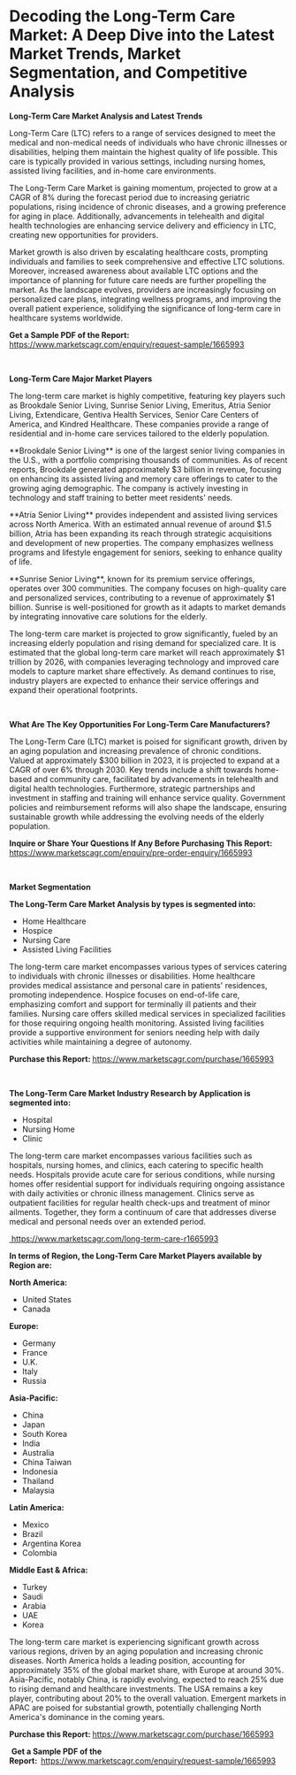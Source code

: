 <p><h1>Decoding the Long-Term Care Market: A Deep Dive into the Latest Market Trends, Market Segmentation, and Competitive Analysis</h1></p><p><strong>Long-Term Care Market Analysis and Latest Trends</strong></p>
<p><p>Long-Term Care (LTC) refers to a range of services designed to meet the medical and non-medical needs of individuals who have chronic illnesses or disabilities, helping them maintain the highest quality of life possible. This care is typically provided in various settings, including nursing homes, assisted living facilities, and in-home care environments.</p><p>The Long-Term Care Market is gaining momentum, projected to grow at a CAGR of 8% during the forecast period due to increasing geriatric populations, rising incidence of chronic diseases, and a growing preference for aging in place. Additionally, advancements in telehealth and digital health technologies are enhancing service delivery and efficiency in LTC, creating new opportunities for providers. </p><p>Market growth is also driven by escalating healthcare costs, prompting individuals and families to seek comprehensive and effective LTC solutions. Moreover, increased awareness about available LTC options and the importance of planning for future care needs are further propelling the market. As the landscape evolves, providers are increasingly focusing on personalized care plans, integrating wellness programs, and improving the overall patient experience, solidifying the significance of long-term care in healthcare systems worldwide.</p></p>
<p><strong>Get a Sample PDF of the Report:&nbsp;</strong> <a href="https://www.marketscagr.com/enquiry/request-sample/1665993?utm_campaign=3036&utm_medium=2&utm_source=Github&utm_content=ia&utm_term=12042025&utm_id=long-term-care">https://www.marketscagr.com/enquiry/request-sample/1665993</a></p>
<p>&nbsp;</p>
<p><strong>Long-Term Care Major Market Players</strong></p>
<p><p>The long-term care market is highly competitive, featuring key players such as Brookdale Senior Living, Sunrise Senior Living, Emeritus, Atria Senior Living, Extendicare, Gentiva Health Services, Senior Care Centers of America, and Kindred Healthcare. These companies provide a range of residential and in-home care services tailored to the elderly population.</p><p>**Brookdale Senior Living** is one of the largest senior living companies in the U.S., with a portfolio comprising thousands of communities. As of recent reports, Brookdale generated approximately $3 billion in revenue, focusing on enhancing its assisted living and memory care offerings to cater to the growing aging demographic. The company is actively investing in technology and staff training to better meet residents' needs.</p><p>**Atria Senior Living** provides independent and assisted living services across North America. With an estimated annual revenue of around $1.5 billion, Atria has been expanding its reach through strategic acquisitions and development of new properties. The company emphasizes wellness programs and lifestyle engagement for seniors, seeking to enhance quality of life.</p><p>**Sunrise Senior Living**, known for its premium service offerings, operates over 300 communities. The company focuses on high-quality care and personalized services, contributing to a revenue of approximately $1 billion. Sunrise is well-positioned for growth as it adapts to market demands by integrating innovative care solutions for the elderly.</p><p>The long-term care market is projected to grow significantly, fueled by an increasing elderly population and rising demand for specialized care. It is estimated that the global long-term care market will reach approximately $1 trillion by 2026, with companies leveraging technology and improved care models to capture market share effectively. As demand continues to rise, industry players are expected to enhance their service offerings and expand their operational footprints.</p></p>
<p>&nbsp;</p>
<p><strong>What Are The Key Opportunities For Long-Term Care Manufacturers?</strong></p>
<p><p>The Long-Term Care (LTC) market is poised for significant growth, driven by an aging population and increasing prevalence of chronic conditions. Valued at approximately $300 billion in 2023, it is projected to expand at a CAGR of over 6% through 2030. Key trends include a shift towards home-based and community care, facilitated by advancements in telehealth and digital health technologies. Furthermore, strategic partnerships and investment in staffing and training will enhance service quality. Government policies and reimbursement reforms will also shape the landscape, ensuring sustainable growth while addressing the evolving needs of the elderly population.</p></p>
<p><strong>Inquire or Share Your Questions If Any Before Purchasing This Report:</strong> <a href="https://www.marketscagr.com/enquiry/pre-order-enquiry/1665993?utm_campaign=3036&utm_medium=2&utm_source=Github&utm_content=ia&utm_term=12042025&utm_id=long-term-care">https://www.marketscagr.com/enquiry/pre-order-enquiry/1665993</a></p>
<p>&nbsp;</p>
<p><strong>Market Segmentation</strong></p>
<p><strong>The Long-Term Care Market Analysis by types is segmented into:</strong></p>
<p><ul><li>Home Healthcare</li><li>Hospice</li><li>Nursing Care</li><li>Assisted Living Facilities</li></ul></p>
<p><p>The long-term care market encompasses various types of services catering to individuals with chronic illnesses or disabilities. Home healthcare provides medical assistance and personal care in patients' residences, promoting independence. Hospice focuses on end-of-life care, emphasizing comfort and support for terminally ill patients and their families. Nursing care offers skilled medical services in specialized facilities for those requiring ongoing health monitoring. Assisted living facilities provide a supportive environment for seniors needing help with daily activities while maintaining a degree of autonomy.</p></p>
<p><strong>Purchase this Report:&nbsp;</strong><a href="https://www.marketscagr.com/purchase/1665993?utm_campaign=3036&utm_medium=2&utm_source=Github&utm_content=ia&utm_term=12042025&utm_id=long-term-care">https://www.marketscagr.com/purchase/1665993</a></p>
<p>&nbsp;</p>
<p><strong>The Long-Term Care Market Industry Research by Application is segmented into:</strong></p>
<p><ul><li>Hospital</li><li>Nursing Home</li><li>Clinic</li></ul></p>
<p><p>The long-term care market encompasses various facilities such as hospitals, nursing homes, and clinics, each catering to specific health needs. Hospitals provide acute care for serious conditions, while nursing homes offer residential support for individuals requiring ongoing assistance with daily activities or chronic illness management. Clinics serve as outpatient facilities for regular health check-ups and treatment of minor ailments. Together, they form a continuum of care that addresses diverse medical and personal needs over an extended period.</p></p>
<p><a href="https://www.marketscagr.com/long-term-care-r1665993?utm_campaign=3036&utm_medium=2&utm_source=Github&utm_content=ia&utm_term=12042025&utm_id=long-term-care">&nbsp;https://www.marketscagr.com/long-term-care-r1665993</a></p>
<p><strong>In terms of Region, the Long-Term Care Market Players available by Region are:</strong></p>
<p>
    <p> <strong> North America: </strong>
        <ul>
            <li>United States</li>
            <li>Canada</li>
        </ul>
        </p> 
    <p> <strong> Europe: </strong>
        <ul>
            <li>Germany</li>
            <li>France</li>
            <li>U.K.</li>
            <li>Italy</li>
            <li>Russia</li>
        </ul>
        </p> 
    <p> <strong> Asia-Pacific: </strong>
        <ul>
            <li>China</li>
            <li>Japan</li>
            <li>South Korea</li>
            <li>India</li>
            <li>Australia</li>
            <li>China Taiwan</li>
            <li>Indonesia</li>
            <li>Thailand</li>
            <li>Malaysia</li>
        </ul>
        </p> 
    <p> <strong> Latin America: </strong>
        <ul>
            <li>Mexico</li>
            <li>Brazil</li>
            <li>Argentina Korea</li>
            <li>Colombia</li>
        </ul>
        </p> 
    <p> <strong> Middle East & Africa: </strong>
        <ul>
            <li>Turkey</li>
            <li>Saudi</li>
            <li>Arabia</li>
            <li>UAE</li>
            <li>Korea</li>
        </ul>
    </p>
    </p>
<p><p>The long-term care market is experiencing significant growth across various regions, driven by an aging population and increasing chronic diseases. North America holds a leading position, accounting for approximately 35% of the global market share, with Europe at around 30%. Asia-Pacific, notably China, is rapidly evolving, expected to reach 25% due to rising demand and healthcare investments. The USA remains a key player, contributing about 20% to the overall valuation. Emergent markets in APAC are poised for substantial growth, potentially challenging North America's dominance in the coming years.</p></p>
<p><strong>Purchase this Report: </strong><a href="https://www.marketscagr.com/purchase/1665993?utm_campaign=3036&utm_medium=2&utm_source=Github&utm_content=ia&utm_term=12042025&utm_id=long-term-care">https://www.marketscagr.com/purchase/1665993</a></p>
<p>&nbsp;<strong>Get a Sample PDF of the Report:&nbsp;&nbsp;</strong><a href="https://www.marketscagr.com/enquiry/request-sample/1665993?utm_campaign=3036&utm_medium=2&utm_source=Github&utm_content=ia&utm_term=12042025&utm_id=long-term-care">https://www.marketscagr.com/enquiry/request-sample/1665993</a></p>
<p><strong></strong></p>
<p><p></p><p></p><p></p></p>